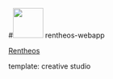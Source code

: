 #<img src="https://user-images.githubusercontent.com/45575898/222546045-1ce7a901-57c6-4f27-aa7d-18351c7a8f8f.png" width="60" height="60"/> rentheos-webapp

[Rentheos](www.rentheos.it) 

template: creative studio

